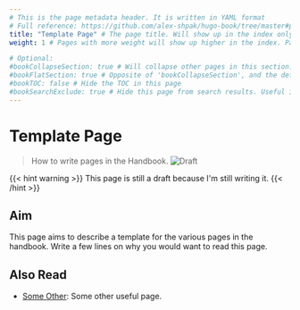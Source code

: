 ```yaml
---
# This is the page metadata header. It is written in YAML format
# Full reference: https://github.com/alex-shpak/hugo-book/tree/master#page-configuration
title: "Template Page" # The page title. Will show up in the index only
weight: 1 # Pages with more weight will show up higher in the index. Pages with the same weight are ordered alphabetically

# Optional:
#bookCollapseSection: true # Will collapse other pages in this section. Useful in _index.md pages
#bookFlatSection: true # Opposite of 'bookCollapseSection', and the default.
#bookTOC: false # Hide the TOC in this page
#bookSearchExclude: true # Hide this page from search results. Useful in _index.md pages.
---
```


# Template Page
> How to write pages in the Handbook.
![Draft](https://img.shields.io/badge/status-draft-red)

{{< hint warning >}}
This page is still a draft because I'm still writing it.
{{< /hint >}}

## Aim
This page aims to describe a template for the various pages in the handbook. Write a few lines on why you would want to read this page.

## Also Read
- [Some Other](/CONTRIBUTING.md): Some other useful page. 